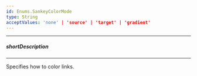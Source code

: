 ```yaml
---
id: Enums.SankeyColorMode
type: String
acceptValues: 'none' | 'source' | 'target' | 'gradient'
---
```

---
##### shortDescription
<!-- Description goes here -->

---
<!-- Description goes here -->
Specifies how to color links.